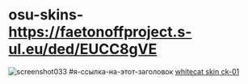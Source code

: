 # osu-skins-<https://faetonoffproject.s-ul.eu/ded/EUCC8gVE>
![screenshot033](https://user-images.githubusercontent.com/76051596/102227793-a66b7500-3ef2-11eb-8b7d-40458e9fc0cc.jpg)
#я-ссылка-на-этот-заголовок
[whitecat skin ck-01](#https://faetonoffproject.s-ul.eu/ded/EUCC8gVE)
